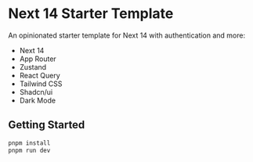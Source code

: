 # Next 14 Starter Template

An opinionated starter template for Next 14 with authentication and more:

- Next 14
- App Router
- Zustand
- React Query
- Tailwind CSS
- Shadcn/ui
- Dark Mode

## Getting Started

```bash
pnpm install
pnpm run dev
```
